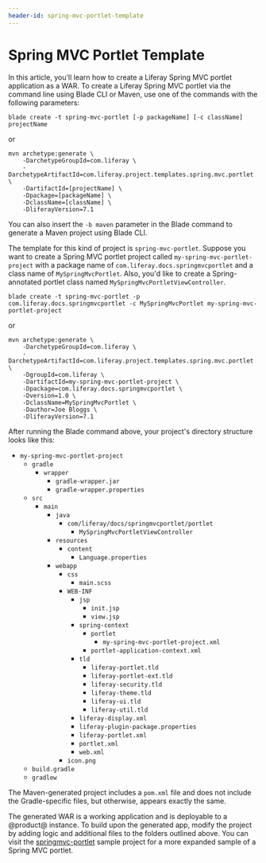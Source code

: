 ```yaml
---
header-id: spring-mvc-portlet-template
---
```


# Spring MVC Portlet Template

In this article, you'll learn how to create a Liferay Spring MVC portlet
application as a WAR. To create a Liferay Spring MVC portlet via the command
line using Blade CLI or Maven, use one of the commands with the following
parameters:

    blade create -t spring-mvc-portlet [-p packageName] [-c className] projectName

or

    mvn archetype:generate \
        -DarchetypeGroupId=com.liferay \
        -DarchetypeArtifactId=com.liferay.project.templates.spring.mvc.portlet \
        -DartifactId=[projectName] \
        -Dpackage=[packageName] \
        -DclassName=[className] \
        -DliferayVersion=7.1

You can also insert the `-b maven` parameter in the Blade command to generate a
Maven project using Blade CLI.

The template for this kind of project is `spring-mvc-portlet`. Suppose you want
to create a Spring MVC portlet project called `my-spring-mvc-portlet-project`
with a package name of `com.liferay.docs.springmvcportlet` and a class name of
`MySpringMvcPortlet`. Also, you'd like to create a Spring-annotated portlet
class named `MySpringMvcPortletViewController`.

    blade create -t spring-mvc-portlet -p com.liferay.docs.springmvcportlet -c MySpringMvcPortlet my-spring-mvc-portlet-project

or

    mvn archetype:generate \
        -DarchetypeGroupId=com.liferay \
        -DarchetypeArtifactId=com.liferay.project.templates.spring.mvc.portlet \
        -DgroupId=com.liferay \
        -DartifactId=my-spring-mvc-portlet-project \
        -Dpackage=com.liferay.docs.springmvcportlet \
        -Dversion=1.0 \
        -DclassName=MySpringMvcPortlet \
        -Dauthor=Joe Bloggs \
        -DliferayVersion=7.1

After running the Blade command above, your project's directory structure looks
like this:

- `my-spring-mvc-portlet-project`
    - `gradle`
        - `wrapper`
            - `gradle-wrapper.jar`
            - `gradle-wrapper.properties`
    - `src`
        - `main`
            - `java`
                - `com/liferay/docs/springmvcportlet/portlet`
                    - `MySpringMvcPortletViewController`
            - `resources`
                - `content`
                    - `Language.properties`
            - `webapp`
                - `css`
                    - `main.scss`
                - `WEB-INF`
                    - `jsp`
                        - `init.jsp`
                        - `view.jsp`
                    - `spring-context`
                        - `portlet`
                            - `my-spring-mvc-portlet-project.xml`
                        - `portlet-application-context.xml`
                    - `tld`
                        - `liferay-portlet.tld`
                        - `liferay-portlet-ext.tld`
                        - `liferay-security.tld`
                        - `liferay-theme.tld`
                        - `liferay-ui.tld`
                        - `liferay-util.tld`
                    - `liferay-display.xml`
                    - `liferay-plugin-package.properties`
                    - `liferay-portlet.xml`
                    - `portlet.xml`
                    - `web.xml`
                - `icon.png`
    - `build.gradle`
    - `gradlew`

The Maven-generated project includes a `pom.xml` file and does not include the
Gradle-specific files, but otherwise, appears exactly the same.

The generated WAR is a working application and is deployable to a @product@
instance. To build upon the generated app, modify the project by adding logic
and additional files to the folders outlined above. You can visit the
[springmvc-portlet](/docs/7-0/reference/-/knowledge_base/r/spring-mvc-portlet)
sample project for a more expanded sample of a Spring MVC portlet.
